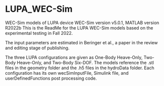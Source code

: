 # LUPA_WEC-Sim
WEC-Sim models of LUPA device
WEC-Sim version v5.0.1, MATLAB version R2022b
This is the ReadMe for the LUPA WEC-Sim models based on the experimental testing in Fall 2022.

The input parameters are estimated in Beringer et al., a paper in the review and editing stage of publishing.

The three LUPA configurations are given as One-Body Heave-Only, Two-Body Heave-Only, and Two-Body Six-DOF. 
The models reference the .stl files in the geometry folder and the .h5 files in the hydroData folder. 
Each configuration has its own wecSimInputFile, Simulink file, and userDefinedFunctions post processing code.
